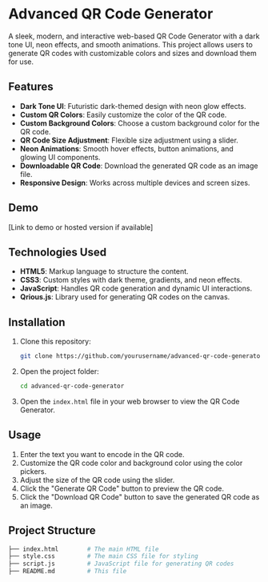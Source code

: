 # Advanced QR Code Generator

A sleek, modern, and interactive web-based QR Code Generator with a dark tone UI, neon effects, and smooth animations. This project allows users to generate QR codes with customizable colors and sizes and download them for use.

## Features

- **Dark Tone UI**: Futuristic dark-themed design with neon glow effects.
- **Custom QR Colors**: Easily customize the color of the QR code.
- **Custom Background Colors**: Choose a custom background color for the QR code.
- **QR Code Size Adjustment**: Flexible size adjustment using a slider.
- **Neon Animations**: Smooth hover effects, button animations, and glowing UI components.
- **Downloadable QR Code**: Download the generated QR code as an image file.
- **Responsive Design**: Works across multiple devices and screen sizes.

## Demo

[Link to demo or hosted version if available]

## Technologies Used

- **HTML5**: Markup language to structure the content.
- **CSS3**: Custom styles with dark theme, gradients, and neon effects.
- **JavaScript**: Handles QR code generation and dynamic UI interactions.
- **Qrious.js**: Library used for generating QR codes on the canvas.

## Installation

1. Clone this repository:
    ```bash
    git clone https://github.com/yourusername/advanced-qr-code-generator.git
    ```

2. Open the project folder:
    ```bash
    cd advanced-qr-code-generator
    ```

3. Open the `index.html` file in your web browser to view the QR Code Generator.

## Usage

1. Enter the text you want to encode in the QR code.
2. Customize the QR code color and background color using the color pickers.
3. Adjust the size of the QR code using the slider.
4. Click the "Generate QR Code" button to preview the QR code.
5. Click the "Download QR Code" button to save the generated QR code as an image.

## Project Structure

```bash
├── index.html        # The main HTML file
├── style.css         # The main CSS file for styling
├── script.js         # JavaScript file for generating QR codes
├── README.md         # This file
